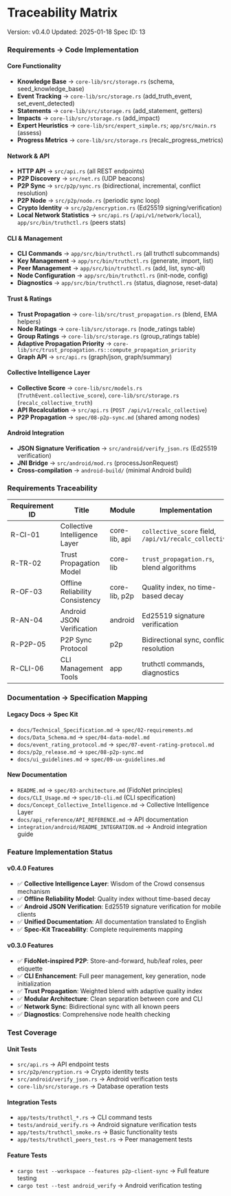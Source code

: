 # Traceability Matrix
Version: v0.4.0
Updated: 2025-01-18
Spec ID: 13

### Requirements → Code Implementation

#### Core Functionality
- **Knowledge Base** → `core-lib/src/storage.rs` (schema, seed_knowledge_base)
- **Event Tracking** → `core-lib/src/storage.rs` (add_truth_event, set_event_detected)
- **Statements** → `core-lib/src/storage.rs` (add_statement, getters)
- **Impacts** → `core-lib/src/storage.rs` (add_impact)
- **Expert Heuristics** → `core-lib/src/expert_simple.rs`; `app/src/main.rs` (assess)
- **Progress Metrics** → `core-lib/src/storage.rs` (recalc_progress_metrics)

#### Network & API
- **HTTP API** → `src/api.rs` (all REST endpoints)
- **P2P Discovery** → `src/net.rs` (UDP beacons)
- **P2P Sync** → `src/p2p/sync.rs` (bidirectional, incremental, conflict resolution)
- **P2P Node** → `src/p2p/node.rs` (periodic sync loop)
- **Crypto Identity** → `src/p2p/encryption.rs` (Ed25519 signing/verification)
- **Local Network Statistics** → `src/api.rs` (`/api/v1/network/local`), `app/src/bin/truthctl.rs` (peers stats)

#### CLI & Management
- **CLI Commands** → `app/src/bin/truthctl.rs` (all truthctl subcommands)
- **Key Management** → `app/src/bin/truthctl.rs` (generate, import, list)
- **Peer Management** → `app/src/bin/truthctl.rs` (add, list, sync-all)
- **Node Configuration** → `app/src/bin/truthctl.rs` (init-node, config)
- **Diagnostics** → `app/src/bin/truthctl.rs` (status, diagnose, reset-data)

#### Trust & Ratings
- **Trust Propagation** → `core-lib/src/trust_propagation.rs` (blend, EMA helpers)
- **Node Ratings** → `core-lib/src/storage.rs` (node_ratings table)
- **Group Ratings** → `core-lib/src/storage.rs` (group_ratings table)
- **Adaptive Propagation Priority** → `core-lib/src/trust_propagation.rs::compute_propagation_priority`
- **Graph API** → `src/api.rs` (graph/json, graph/summary)

#### Collective Intelligence Layer
- **Collective Score** → `core-lib/src/models.rs` (`TruthEvent.collective_score`), `core-lib/src/storage.rs` (`recalc_collective_truth`)
- **API Recalculation** → `src/api.rs` (`POST /api/v1/recalc_collective`)
- **P2P Propagation** → `spec/08-p2p-sync.md` (shared among nodes)

#### Android Integration
- **JSON Signature Verification** → `src/android/verify_json.rs` (Ed25519 verification)
- **JNI Bridge** → `src/android/mod.rs` (processJsonRequest)
- **Cross-compilation** → `android-build/` (minimal Android build)

### Requirements Traceability

| Requirement ID | Title | Module | Implementation | Status |
|----------------|-------|--------|----------------|--------|
| R-CI-01 | Collective Intelligence Layer | core-lib, api | `collective_score` field, `/api/v1/recalc_collective` | ✅ Implemented |
| R-TR-02 | Trust Propagation Model | core-lib | `trust_propagation.rs`, blend algorithms | ✅ Implemented |
| R-OF-03 | Offline Reliability Consistency | core-lib, p2p | Quality index, no time-based decay | ✅ Implemented |
| R-AN-04 | Android JSON Verification | android | Ed25519 signature verification | ✅ Implemented |
| R-P2P-05 | P2P Sync Protocol | p2p | Bidirectional sync, conflict resolution | ✅ Implemented |
| R-CLI-06 | CLI Management Tools | app | truthctl commands, diagnostics | ✅ Implemented |

### Documentation → Specification Mapping

#### Legacy Docs → Spec Kit
- `docs/Technical_Specification.md` → `spec/02-requirements.md`
- `docs/Data_Schema.md` → `spec/04-data-model.md`
- `docs/event_rating_protocol.md` → `spec/07-event-rating-protocol.md`
- `docs/p2p_release.md` → `spec/08-p2p-sync.md`
- `docs/ui_guidelines.md` → `spec/09-ux-guidelines.md`

#### New Documentation
- `README.md` → `spec/03-architecture.md` (FidoNet principles)
- `docs/CLI_Usage.md` → `spec/10-cli.md` (CLI specification)
- `docs/Concept_Collective_Intelligence.md` → Collective Intelligence Layer
- `docs/api_reference/API_REFERENCE.md` → API documentation
- `integration/android/README_INTEGRATION.md` → Android integration guide

### Feature Implementation Status

#### v0.4.0 Features
- ✅ **Collective Intelligence Layer**: Wisdom of the Crowd consensus mechanism
- ✅ **Offline Reliability Model**: Quality index without time-based decay
- ✅ **Android JSON Verification**: Ed25519 signature verification for mobile clients
- ✅ **Unified Documentation**: All documentation translated to English
- ✅ **Spec-Kit Traceability**: Complete requirements mapping

#### v0.3.0 Features
- ✅ **FidoNet-inspired P2P**: Store-and-forward, hub/leaf roles, peer etiquette
- ✅ **CLI Enhancement**: Full peer management, key generation, node initialization
- ✅ **Trust Propagation**: Weighted blend with adaptive quality index
- ✅ **Modular Architecture**: Clean separation between core and CLI
- ✅ **Network Sync**: Bidirectional sync with all known peers
- ✅ **Diagnostics**: Comprehensive node health checking

### Test Coverage

#### Unit Tests
- `src/api.rs` → API endpoint tests
- `src/p2p/encryption.rs` → Crypto identity tests
- `src/android/verify_json.rs` → Android verification tests
- `core-lib/src/storage.rs` → Database operation tests

#### Integration Tests
- `app/tests/truthctl_*.rs` → CLI command tests
- `tests/android_verify.rs` → Android signature verification tests
- `app/tests/truthctl_smoke.rs` → Basic functionality tests
- `app/tests/truthctl_peers_test.rs` → Peer management tests

#### Feature Tests
- `cargo test --workspace --features p2p-client-sync` → Full feature testing
- `cargo test --test android_verify` → Android verification testing